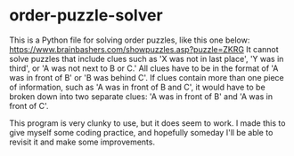 # order-puzzle-solver
This is a Python file for solving order puzzles, like this one below: 
https://www.brainbashers.com/showpuzzles.asp?puzzle=ZKRG
It cannot solve puzzles that include clues such as 'X was not in last place', 'Y was in third', or 'A was not next to B or C.' All clues have to be in the format of 'A was in front of B' or 'B was behind C'. If clues contain more than one piece of information, such as 'A was in front of B and C', it would have to be broken down into two separate clues: 'A was in front of B' and 'A was in front of C'.

This program is very clunky to use, but it does seem to work. I made this to give myself some coding practice, and hopefully someday I'll be able to revisit it and make some improvements. 
